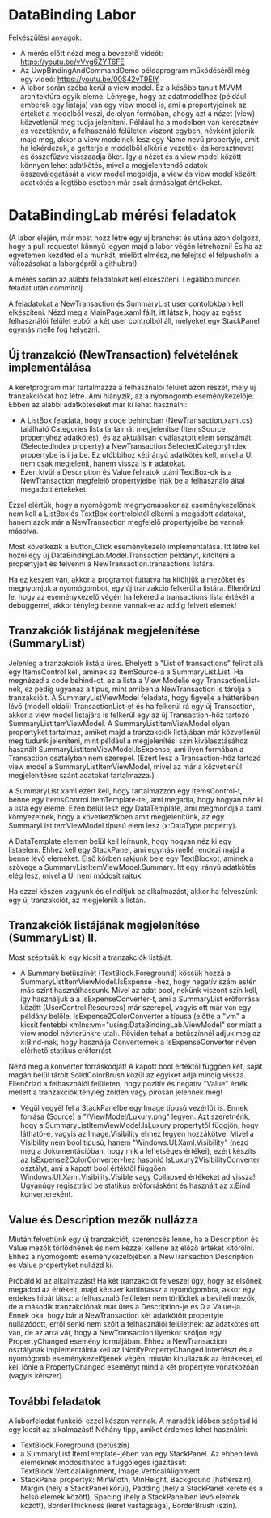 # DataBinding Labor

Felkészülési anyagok:

- A mérés előtt nézd meg a bevezető videót: https://youtu.be/vVvg6ZYT6FE
- Az UwpBindingAndCommandDemo példaprogram működéséről még egy videó: https://youtu.be/00S42vT9ElY
- A labor során szóba kerül a view model. Ez a később tanult MVVM architektúra egyik eleme. Lényege, hogy az adatmodellhez (például emberek egy listája) van egy view model is, ami a propertyjeinek az értékét a modelből veszi, de olyan formában, ahogy azt a nézet (view) közvetlenül meg tudja jeleníteni. Például ha a modelben van keresztnév és vezetéknév, a felhasználó felületen viszont egyben, névként jelenik majd meg, akkor a view modelnek lesz egy Name nevű propertyje, amit ha lekérdezek, a getterje a modelből elkéri a vezeték- és keresztnevet és összefűzve visszaadja őket. Így a nézet és a view model között könnyen lehet adatkötés, mivel a megjelenítendő adatok összeválogatását a view model megoldja, a view és view model közötti adatkötés a legtöbb esetben már csak átmásolgat értékeket.

# DataBindingLab mérési feladatok

(A labor elején, már most hozz létre egy új branchet és utána azon dolgozz, hogy a pull requestet könnyű legyen majd a labor végén létrehozni! És ha az egyetemen kezdted el a munkát, mielőtt elmész, ne felejtsd el felpusholni a változásokat a laborgépről a githubra!)

A mérés során az alábbi feladatokat kell elkészíteni. Legalább minden feladat után commitolj.

A feladatokat a NewTransaction és SummaryList user contolokban kell elkészíteni. Nézd meg a MainPage.xaml fájlt, itt látszik, hogy az egész felhasználói felület ebből a két user controlból áll, melyeket egy StackPanel egymás mellé fog helyezni.

## Új tranzakció (NewTransaction) felvételének implementálása

A keretprogram már tartalmazza a felhasználói felület azon részét, mely új tranzakciókat hoz létre. Ami hiányzik, az a nyomógomb eseménykezelője. Ebben az alábbi adatkötéseket már ki lehet használni:

- A ListBox feladata, hogy a code behindban (NewTransaction.xaml.cs) található Categories lista tartalmát megjelenítse (ItemsSource propertyhez adatkötés), és az aktuálisan kiválasztott elem sorszámát (SelectedIndex property) a NewTransaction.SelectedCategoryIndex propertybe is írja be. Ez utóbbihoz kétirányú adatkötés kell, mivel a UI nem csak megjelenít, hanem vissza is ír adatokat.
- Ezen kívül a Description és Value feliratok utáni TextBox-ok is a NewTransaction megfelelő propertyjeibe írják be a felhasználó által megadott értékeket.

Ezzel elértük, hogy a nyomógomb megnyomásakor az eseménykezelőnek nem kell a ListBox és TextBox controloktól elkérni a megadott adatokat, hanem azok már a NewTransaction megfelelő propertyjeibe be vannak másolva.

Most következik a Button_Click eseménykezelő implementálása. Itt létre kell hozni egy új DataBindingLab.Model.Transaction példányt, kitölteni a propertyjeit és felvenni a NewTransaction.transactions listára.

Ha ez készen van, akkor a programot futtatva ha kitöltjük a mezőket és megnyomjuk a nyomógombot, egy új tranzakció felkerül a listára.
Ellenőrizd le, hogy az eseménykezelő végén ha lekéred a transactions lista értékét a debuggerrel, akkor tényleg benne vannak-e az addig felvett elemek!

## Tranzakciók listájának megjelenítése (SummaryList)

Jelenleg a tranzakciók listája üres. Ehelyett a "List of transactions" felirat alá egy ItemsControl kell, aminek az ItemSource-a a SummaryList.List. Ha megnézed a code behind-ot, ez a lista a View Modelje egy TransactionList-nek, ez pedig ugyanaz a típus, mint amiben a NewTransaction is tárolja a tranzakcióit. A SummaryListViewModel feladata, hogy figyelje a hátterében lévő (modell oldali) TransactionList-et és ha felkerül rá egy új Transaction, akkor a view model listájára is felkerül egy az új Transaction-höz tartozó SummaryListItemViewModel. A SummaryListItemViewModel olyan propertyket tartalmaz, amiket majd a tranzakciók listájában már közvetlenül meg tudunk jeleníteni, mint például a megjelenítési szín kiválasztásához használt SummaryListItemViewModel.IsExpense, ami ilyen formában a Transaction osztályban nem szerepel. (Ezért lesz a Transaction-höz tartozó view model a SummaryListItemViewModel, mivel az már a közvetlenül megjelenítésre szánt adatokat tartalmazza.)

A SummaryList.xaml ezért kell, hogy tartalmazzon egy ItemsControl-t, benne egy ItemsControl.ItemTemplate-tel, ami megadja, hogy hogyan néz ki a lista egy eleme. Ezen belül lesz egy DataTemplate, ami megmondja a xaml környezetnek, hogy a következőkben amit megjelenítünk, az egy SummaryListItemViewModel típusú elem lesz (x:DataType property).

A DataTemplate elemen belül kell leírnunk, hogy hogyan néz ki egy listaelem. Ehhez kell egy StackPanel, ami egymás mellé rendezi majd a benne lévő elemeket. Első körben rakjunk bele egy TextBlockot, aminek a szövege a SummaryListItemViewModel.Summary. Itt egy irányú adatkötés elég lesz, mivel a UI nem módosít rajtuk.

Ha ezzel készen vagyunk és elindítjuk az alkalmazást, akkor ha felveszünk egy új tranzakciót, az megjelenik a listán.

## Tranzakciók listájának megjelenítése (SummaryList) II.

Most szépítsük ki egy kicsit a tranzakciók listáját.

- A Summary betűszínét (TextBlock.Foreground) kössük hozzá a SummaryListItemViewModel.IsExpense -hez, hogy negatív szám estén más színt használhassunk. Mivel az adat bool, nekünk viszont szín kell, így használjuk a a IsExpenseConverter-t, ami a SummaryList erőforrásai között (UserControl.Resources) már szerepel, vagyis ott már van egy példány belőle. IsExpense2ColorConverter a típusa (előtte a "vm" a kicsit fentebbi xmlns:vm="using:DataBindingLab.ViewModel" sor miatt a view model névterünkre utal). Röviden tehát a betűszínnél adjuk meg az x:Bind-nak, hogy használja Converternek a IsExpenseConverter néven elérhető statikus erőforrást.

Nézd meg a konverter forráskódját! A kapott bool értéktől függően két, saját magán belül tárolt SolidColorBrush közül az egyiket adja mindig vissza.
Ellenőrizd a felhasználói felületen, hogy pozitív és negatív "Value" érték mellett a tranzakciók tényleg zölden vagy pirosan jelennek meg!

- Végül vegyél fel a StackPanelbe egy Image típusú vezérlőt is. Ennek forrása (Source) a "/ViewModel/Luxury.png" legyen. Azt szeretnénk, hogy a SummaryListItemViewModel.IsLuxury propertytől függjön, hogy látható-e, vagyis az Image.Visibility ehhez legyen hozzákötve. Mivel a Visibility nem bool típusú, hanem "Windows.UI.Xaml.Visibility" (nézd meg a dokumentációban, hogy mik a lehetséges értékei), ezért készíts az IsExpense2ColorConverter-hez hasonló IsLuxury2VisibilityConverter osztályt, ami a kapott bool értéktől függően Windows.UI.Xaml.Visibility.Visible vagy Collapsed értékeket ad vissza! Ugyanúgy regisztráld be statikus erőforrásként és használt az x:Bind konvertereként.

## Value és Description mezők nullázza

Miután felvettünk egy új tranzakciót, szerencsés lenne, ha a Description és Value mezők törlődnének és nem kézzel kellene az előző értéket kitörölni. Ehhez a nyomógomb eseménykezelőjében a NewTransaction.Description és Value propertyket nullázd ki.

Próbáld ki az alkalmazást! Ha két tranzakciót felveszel úgy, hogy az elsőnek megadod az értékeit, majd kétszer kattintassz a nyomógombra, akkor egy érdekes hibát látsz: a felhasználó felületen nem törlődtek a beviteli mezők, de a második tranzakciónak már üres a Description-je és 0 a Value-ja.
Ennek oka, hogy bár a NewTransaction két adatkötött propertyje nullázódott, erről senki nem szólt a felhasználói felületnek: az adatkötés ott van, de az arra vár, hogy a NewTransaction ilyenkor szóljon egy PropertyChanged esemény formájában. Ehhez a NewTransaction osztálynak implementálnia kell az INotifyPropertyChanged interfészt és a nyomógomb eseménykezelőjének végén, miután kinulláztuk az értékeket, el kell lőnie a PropertyChanged eseményt mind a két propertyre vonatkozóan (vagyis kétszer).

## További feladatok

A laborfeladat funkciói ezzel készen vannak. A maradék időben szépítsd ki egy kicsit az alkalmazást! Néhány tipp, amiket érdemes lehet használni:
- TextBlock.Foreground (betűszín)
- a SummaryList ItemTemplate-jében van egy StackPanel. Az ebben lévő elemeknek módosíthatod a függőleges igazítását: TextBlock.VerticalAlignment, Image.VerticalAlignment.
- StackPanel propertyk: MinWidth, MinHeight, Background (háttérszín), Margin (hely a StackPanel körül), Padding (hely a StackPanel kerete és a belső elemek között), Spacing (hely a StackPanelben lévő elemek között), BorderThickness (keret vastagsága), BorderBrush (szín).
